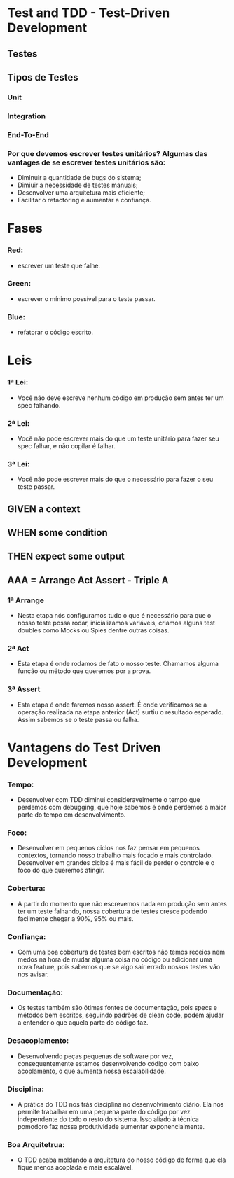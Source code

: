 # Test and TDD - Test-Driven Development
## Testes

## Tipos de Testes

### Unit
### Integration
### End-To-End


### Por que devemos escrever testes unitários? Algumas das vantages de se escrever testes unitários são:
* Diminuir a quantidade de bugs do sistema;
* Dimiuir a necessidade de testes manuais;
* Desenvolver uma arquitetura mais eficiente;
* Facilitar o refactoring e aumentar a confiança.

# Fases
### Red: 
* escrever um teste que falhe.
### Green: 
* escrever o mínimo possível para o teste passar.
### Blue: 
* refatorar o código escrito.

# Leis
### 1ª Lei: 
* Você não deve escreve nenhum código em produção sem antes ter um spec falhando.
### 2ª Lei: 
* Você não pode escrever mais do que um teste unitário para fazer seu spec falhar, e não copilar é falhar.
### 3ª Lei: 
* Você não pode escrever mais do que o necessário para fazer o seu teste passar.

## GIVEN a context
## WHEN some condition
## THEN expect some output


## AAA = Arrange Act Assert - Triple A

### 1ª Arrange
* Nesta etapa nós configuramos tudo o que é necessário para que o nosso teste possa rodar, inicializamos variáveis, criamos alguns test doubles como Mocks ou Spies dentre outras coisas.
### 2ª Act
* Esta etapa é onde rodamos de fato o nosso teste. Chamamos alguma função ou método que queremos por a prova.
### 3ª Assert
* Esta etapa é onde faremos nosso assert. É onde verificamos se a operação realizada na etapa anterior (Act) surtiu o resultado esperado. Assim sabemos se o teste passa ou falha.

# Vantagens do Test Driven Development
### Tempo: 
* Desenvolver com TDD diminui consideravelmente o tempo que perdemos com debugging, que hoje sabemos é onde perdemos a maior parte do tempo em desenvolvimento.
### Foco: 
* Desenvolver em pequenos ciclos nos faz pensar em pequenos contextos, tornando nosso trabalho mais focado e mais controlado. Desenvolver em grandes ciclos é mais fácil de perder o controle e o foco do que queremos atingir.
### Cobertura: 
* A partir do momento que não escrevemos nada em produção sem antes ter um teste falhando, nossa cobertura de testes cresce podendo facilmente chegar a 90%, 95% ou mais.
### Confiança: 
* Com uma boa cobertura de testes bem escritos não temos receios nem medos na hora de mudar alguma coisa no código ou adicionar uma nova feature, pois sabemos que se algo sair errado nossos testes vão nos avisar.
### Documentação: 
* Os testes também são ótimas fontes de documentação, pois specs e métodos bem escritos, seguindo padrões de clean code, podem ajudar a entender o que aquela parte do código faz.
### Desacoplamento: 
* Desenvolvendo peças pequenas de software por vez, consequentemente estamos desenvolvendo código com baixo acoplamento, o que aumenta nossa escalabilidade.
### Disciplina: 
* A prática do TDD nos trás disciplina no desenvolvimento diário. Ela nos permite trabalhar em uma pequena parte do código por vez independente do todo o resto do sistema. Isso aliado à técnica pomodoro faz nossa produtividade aumentar exponencialmente.
### Boa Arquitetrua: 
* O TDD acaba moldando a arquitetura do nosso código de forma que ela fique menos acoplada e mais escalável.
